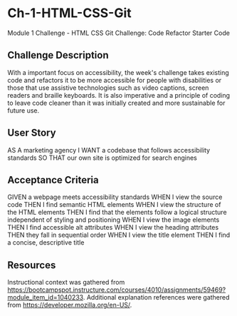 # Ch-1-HTML-CSS-Git
Module 1 Challenge - HTML CSS Git Challenge: Code Refactor Starter Code

## Challenge Description
With a important focus on accessibility, the week's challenge takes existing code and refactors it to be more accessible for people with disabilities or those that use assistive technologies such as video captions, screen readers and braille keyboards. It is also imperative and a principle of coding to leave code cleaner than it was initially created and more sustainable for future use. 

## User Story
AS A marketing agency
I WANT a codebase that follows accessibility standards
SO THAT our own site is optimized for search engines

## Acceptance Criteria
GIVEN a webpage meets accessibility standards
WHEN I view the source code
THEN I find semantic HTML elements
WHEN I view the structure of the HTML elements
THEN I find that the elements follow a logical structure independent of styling and positioning
WHEN I view the image elements
THEN I find accessible alt attributes
WHEN I view the heading attributes
THEN they fall in sequential order
WHEN I view the title element
THEN I find a concise, descriptive title

## Resources
Instructional context was gathered from https://bootcampspot.instructure.com/courses/4010/assignments/59469?module_item_id=1040233. 
Additional explanation references were gathered from https://developer.mozilla.org/en-US/. 
